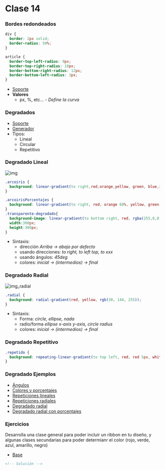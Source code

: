 # Clase 14

### Bordes redondeados
```css
div {
  border: 2px solid;
  border-radius: 50%;
}

article {
  border-top-left-radius: 9px;
  border-top-right-radius: 10px;
  border-bottom-right-radius: 12px;
  border-bottom-left-radius: 3px;
}
```
- [Soporte](http://caniuse.com/#feat=border-radius)
- **Valores**
    - px, %, etc...	- *Define la curva*


### Degradados
- [Soporte](http://caniuse.com/#feat=css-gradients)
- [Generador](http://www.cssmatic.com/es/gradient-generator)
- Tipos:
  - Lineal
  - Circular
  - Repetitivo

### Degradado Lineal
![img](https://developer.mozilla.org/files/3537/linear-gradient.png)
```css
.arcoiris { 
  background: linear-gradient(to right,red,orange,yellow, green, blue,indigo,violet); 
}

.arcoirisPorcentajes { 
  background: linear-gradient(to right, red, orange 60%, yellow, green, blue 75%, indigo, violet); 
}
.transparente-degradado{
  background-image: linear-gradient(to bottom right, red, rgba(255,0,0,0));
  width:300px;
  height:300px;
}
```
- Sintaxis:
  -  dirección *Arriba -> abajo por defecto*
    - usando direcciones: *to right, to left top, to xxx*
    - usando ángulos: *45deg*
    - colores: *inicial -> (intermedios) -> final*


### Degradado Radial
![img_radial](https://developer.mozilla.org/files/3795/radial%20gradient.png)
```css
.radial {
  background: radial-gradient(red, yellow, rgb(30, 144, 255));
}
```
- Sintaxis:
  - Forma: *circle, ellipse, nada*
  - radio/forma *ellipse x-axis y-axis, circle radius*
  - colores: *inicial -> (intermedios) -> final*

### Degradado Repetitivo
```css
.repetido {
  background: repeating-linear-gradient(to top left, red, red 5px, white 5px, white 10px);
}
```

### Degradado Ejemplos
- [Ángulos](http://www.w3schools.com/css/tryit.asp?filename=trycss3_gradient-linear_angles)
- [Colores y porcentajes](http://www.w3schools.com/css/tryit.asp?filename=trycss3_gradient-linear_cs)
- [Repeticiones lineales](http://www.w3schools.com/css/tryit.asp?filename=trycss3_gradient-linear_repeating)
- [Repeticiones radiales](http://www.w3schools.com/css/tryit.asp?filename=trycss3_gradient-radial_repeating)
- [Degradado radial](http://www.w3schools.com/css/tryit.asp?filename=trycss3_gradient-radial_shape)
- [Degradado radial con porcentajes](http://www.w3schools.com/css/tryit.asp?filename=trycss3_gradient-radial2)


### Ejercicios

Desarrolla una clase general para poder incluir un ribbon en tu diseño, y algunas clases secundarias para poder determianr el color (rojo, verde, azul, amarillo, negro) 

- [Base](http://codepen.io/ulisesgascon/pen/02b04db29746a656c5f2ae077008b9b8/)

```html
<!-- Solución -->
```
